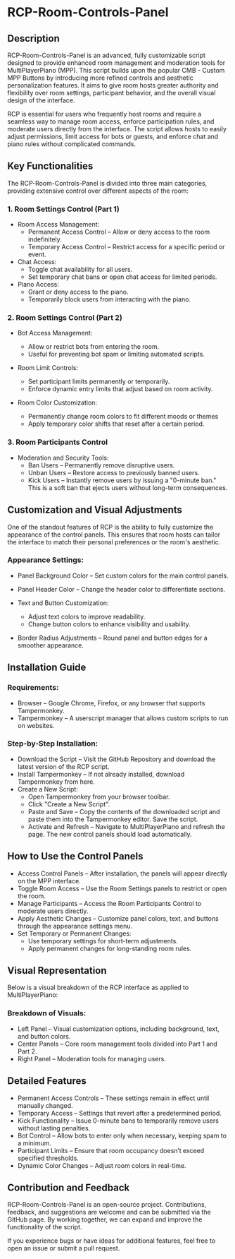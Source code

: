 # RCP-Room-Controls-Panel

## Description

RCP-Room-Controls-Panel is an advanced, fully customizable script designed to provide enhanced room management and moderation tools for MultiPlayerPiano (MPP). This script builds upon the popular CMB - Custom MPP Buttons by introducing more refined controls and aesthetic personalization features. It aims to give room hosts greater authority and flexibility over room settings, participant behavior, and the overall visual design of the interface.

RCP is essential for users who frequently host rooms and require a seamless way to manage room access, enforce participation rules, and moderate users directly from the interface. The script allows hosts to easily adjust permissions, limit access for bots or guests, and enforce chat and piano rules without complicated commands.

## Key Functionalities

The RCP-Room-Controls-Panel is divided into three main categories, providing extensive control over different aspects of the room:

### 1. Room Settings Control (Part 1)

- Room Access Management:
  - Permanent Access Control – Allow or deny access to the room indefinitely.
  - Temporary Access Control – Restrict access for a specific period or event.
- Chat Access:
  - Toggle chat availability for all users.
  - Set temporary chat bans or open chat access for limited periods.
- Piano Access:
  - Grant or deny access to the piano.
  - Temporarily block users from interacting with the piano.

### 2. Room Settings Control (Part 2)

- Bot Access Management:
  - Allow or restrict bots from entering the room.
  - Useful for preventing bot spam or limiting automated scripts.

- Room Limit Controls:
  - Set participant limits permanently or temporarily.
  - Enforce dynamic entry limits that adjust based on room activity.

- Room Color Customization:
  - Permanently change room colors to fit different moods or themes
  - Apply temporary color shifts that reset after a certain period.

### 3. Room Participants Control

- Moderation and Security Tools:
  - Ban Users – Permanently remove disruptive users.
  - Unban Users – Restore access to previously banned users.
  - Kick Users – Instantly remove users by issuing a "0-minute ban." This is a soft ban that ejects users without long-term consequences.

## Customization and Visual Adjustments

One of the standout features of RCP is the ability to fully customize the appearance of the control panels. This ensures that room hosts can tailor the interface to match their personal preferences or the room's aesthetic.

### Appearance Settings:

- Panel Background Color – Set custom colors for the main control panels.

- Panel Header Color – Change the header color to differentiate sections.

- Text and Button Customization:
  - Adjust text colors to improve readability.
  - Change button colors to enhance visibility and usability.

- Border Radius Adjustments – Round panel and button edges for a smoother appearance.
## Installation Guide

### Requirements:

- Browser – Google Chrome, Firefox, or any browser that supports Tampermonkey.
- Tampermonkey – A userscript manager that allows custom scripts to run on websites.

### Step-by-Step Installation:

- Download the Script – Visit the GitHub Repository and download the latest version of the RCP script.
- Install Tampermonkey – If not already installed, download Tampermonkey from here.
- Create a New Script:
  - Open Tampermonkey from your browser toolbar.
  - Click "Create a New Script".
  - Paste and Save – Copy the contents of the downloaded script and paste them into the Tampermonkey editor. Save the script.
  - Activate and Refresh – Navigate to MultiPlayerPiano and refresh the page. The new control panels should load automatically.

## How to Use the Control Panels

- Access Control Panels – After installation, the panels will appear directly on the MPP interface.
- Toggle Room Access – Use the Room Settings panels to restrict or open the room.
- Manage Participants – Access the Room Participants Control to moderate users directly.
- Apply Aesthetic Changes – Customize panel colors, text, and buttons through the appearance settings menu.
- Set Temporary or Permanent Changes:
  - Use temporary settings for short-term adjustments.
  - Apply permanent changes for long-standing room rules.

## Visual Representation

Below is a visual breakdown of the RCP interface as applied to MultiPlayerPiano:



### Breakdown of Visuals:

- Left Panel – Visual customization options, including background, text, and button colors.
- Center Panels – Core room management tools divided into Part 1 and Part 2.
- Right Panel – Moderation tools for managing users.

## Detailed Features

- Permanent Access Controls – These settings remain in effect until manually changed.
- Temporary Access – Settings that revert after a predetermined period.
- Kick Functionality – Issue 0-minute bans to temporarily remove users without lasting penalties.
- Bot Control – Allow bots to enter only when necessary, keeping spam to a minimum.
- Participant Limits – Ensure that room occupancy doesn’t exceed specified thresholds.
- Dynamic Color Changes – Adjust room colors in real-time.

## Contribution and Feedback

RCP-Room-Controls-Panel is an open-source project. Contributions, feedback, and suggestions are welcome and can be submitted via the GitHub page. By working together, we can expand and improve the functionality of the script.

If you experience bugs or have ideas for additional features, feel free to open an issue or submit a pull request.
